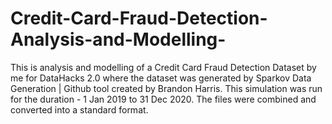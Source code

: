 # Credit-Card-Fraud-Detection-Analysis-and-Modelling-
This is analysis and modelling of a Credit Card Fraud Detection Dataset by me for DataHacks 2.0 where the dataset was generated by Sparkov Data Generation | Github tool created by Brandon Harris. This simulation was run for the duration - 1 Jan 2019 to 31 Dec 2020. The files were combined and converted into a standard format. 
